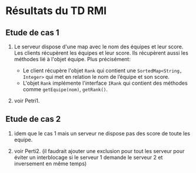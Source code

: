 # Résultats du TD RMI

## Etude de cas 1

1. Le serveur dispose d'une map avec le nom des équipes et leur score.
    Les clients récupèrent les équipes et leur score. Ils récupèrent aussi les méthodes lié à l'objet équipe.
    Plus précisément:
    - Le client récupère l'objet `Rank` qui contient une `SortedMap<String, Integer>` qui met en relation le nom de l’équipe et son score.
    - L'objet `Rank` implémente l'interface `IRank` qui contient des méthodes comme `getEquipe(nom)`, `getRank()`.

2. voir Petri1.

## Etude de cas 2

1. idem que le cas 1 mais un serveur ne dispose pas des score de toute les equipe.

2. voir Perti2. (il faudrait ajouter une exclusion pour tout les serveur
pour éviter un interblocage si le serveur 1 demande le serveur 2 et inversement en même temps)